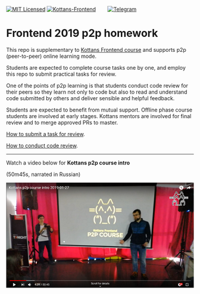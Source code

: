[![MIT Licensed][icon-mit]][license]
[![Kottans-Frontend][icon-kottans]][kottans-frontend]
&nbsp;&nbsp;&nbsp;&nbsp;&nbsp;&nbsp;
[![Telegram][icon-chat]][chat]

# Frontend 2019 p2p homework

This repo is supplementary to
[Kottans Frontend course](https://github.com/kottans/frontend)
and supports p2p (peer-to-peer) online learning mode.

Students are expected to complete course tasks one by one,
and employ this repo to submit practical tasks for review.

One of the points of p2p learning is that students conduct
code review for their peers so they learn not only to code
but also to read and understand code submitted by others
and deliver sensible and helpful feedback.

Students are expected to benefit from mutual support.
Offline phase course students are involved at early stages.
Kottans mentors are involved for final review and to merge
approved PRs to master.

[How to submit a task for review](./CONTRIBUTING.md).

[How to conduct code review](./code-review-guidelines.md).

---

Watch a video below for **Kottans p2p course intro**

(50m45s, narrated in Russian)

[![Kottans p2p course intro](./img/yt-kottans-p2p-intro.png)](https://youtu.be/3Oo5VjXb1lc)

[icon-mit]: https://img.shields.io/badge/license-MIT-blue.svg
[license]: https://github.com/OleksiyRudenko/a-tiny-JS-world/blob/master/LICENSE.md
[icon-chat]: https://img.shields.io/badge/chat-on%20telegram-blue.svg

[icon-kottans]: https://img.shields.io/badge/%3D(%5E.%5E)%3D-frontend-yellow.svg
[kottans-frontend]: https://github.com/kottans/frontend
[chat]: https://t.me/joinchat/DmX0JAl-mh5W0jrWli8Ycw
